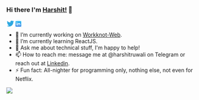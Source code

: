 ### Hi there I'm [Harshit!](https://harshitruwali.github.io) 👋
<a href="https://twitter.com/harshitruwali">
  <img align="left" alt="Harshit Ruwali | Twitter" width="21px" src="https://raw.githubusercontent.com/HarshitRuwali/HarshitRuwali/master/assets/twitter.svg" />
</a>
<a href="https://www.linkedin.com/in/harshitruwali/">
  <img align="left" alt="Harshit Ruwali | Linkedin" width="21px" src="https://raw.githubusercontent.com/HarshitRuwali/HarshitRuwali/master/assets/linkedin.svg" />
</a>
<br>

<!--
**HarshitRuwali/HarshitRuwali** is a ✨ _special_ ✨ repository because its `README.md` (this file) appears on your GitHub profile.
- 👯 I’m looking to collaborate on ...
- 🤔 I’m looking for help with ...
- 😄 Pronouns: ... 
Here are some ideas to get you started:
-->
- 🔭 I’m currently working on [Workknot-Web](https://github.com/WorkKnot/Workknot-Web).
- 🌱 I’m currently learning ReactJS.
- 💬 Ask me about technical stuff, I'm happy to help!
- 📫 How to reach me: message me at @harshitruwali on Telegram or reach out at [Linkedin](http://linkedin.com/in/harshitruwali/).
- ⚡ Fun fact: All-nighter for programming only, nothing else, not even for Netflix.

<img src = "https://github-readme-stats.vercel.app/api?username=HarshitRuwali&&show_icons=true&title_color=fff&icon_color=79ff97&text_color=9f9f9f&bg_color=151515">
